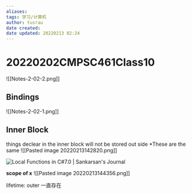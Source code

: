 ```yaml
---
aliases: 
tags: 学习/计算机
author: tusrau
date created: 
date updated: 20220213 02:24
---
```


# 20220202CMPSC461Class10


![[Notes-2-02-2.png]]

 

## Bindings
![[Notes-2-02-1.png]]
## Inner Block
things declear in the inner block will not be stored out side
*These are the same
![[Pasted image 20220213142820.png]]

![Local Functions in C#7.0 | Sankarsan&#39;s Journal](https://sankarsan.files.wordpress.com/2017/07/image21.png)

**scope of x**
![[Pasted image 20220213144356.png]]

lifetime: outer 一直存在